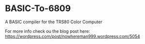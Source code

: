 # BASIC-To-6809
A BASIC compiler for the TRS80 Color Computer

For more info check ou the blog post here:
https://wordpress.com/post/nowhereman999.wordpress.com/5054

